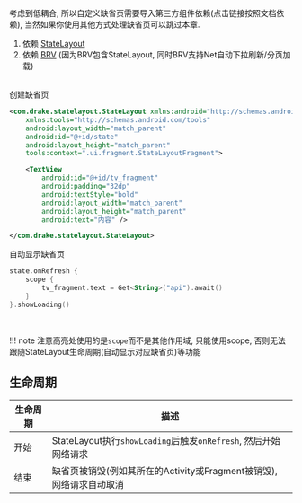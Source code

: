 考虑到低耦合, 所以自定义缺省页需要导入第三方组件依赖(点击链接按照文档依赖), 当然如果你使用其他方式处理缺省页可以跳过本章.

1. 依赖 [StateLayout](https://github.com/liangjingkanji/StateLayout)
1. 依赖 [BRV](https://github.com/liangjingkanji/BRV) (因为BRV包含StateLayout, 同时BRV支持Net自动下拉刷新/分页加载)


<br>
创建缺省页

```xml
<com.drake.statelayout.StateLayout xmlns:android="http://schemas.android.com/apk/res/android"
    xmlns:tools="http://schemas.android.com/tools"
    android:layout_width="match_parent"
    android:id="@+id/state"
    android:layout_height="match_parent"
    tools:context=".ui.fragment.StateLayoutFragment">

    <TextView
        android:id="@+id/tv_fragment"
        android:padding="32dp"
        android:textStyle="bold"
        android:layout_width="match_parent"
        android:layout_height="match_parent"
        android:text="内容" />

</com.drake.statelayout.StateLayout>
```

自动显示缺省页

```kotlin
state.onRefresh {
    scope {
        tv_fragment.text = Get<String>("api").await()
    }
}.showLoading()
```
<br>

!!! note
    注意高亮处使用的是`scope`而不是其他作用域, 只能使用scope, 否则无法跟随StateLayout生命周期(自动显示对应缺省页)等功能

## 生命周期

|生命周期|描述|
|-|-|
|开始|StateLayout执行`showLoading`后触发`onRefresh`, 然后开始网络请求|
|结束|缺省页被销毁(例如其所在的Activity或Fragment被销毁), 网络请求自动取消|



